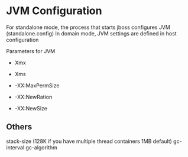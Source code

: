 JVM Configuration
====================================

For standalone mode, the process that starts jboss configures JVM (standalone.config)
In domain mode, JVM settings are defined in host configuration

Parameters for JVM

* Xmx

* Xms

* -XX:MaxPermSize

* -XX:NewRation

* -XX:NewSize

Others
----------------------
stack-size  (128K if you have multiple thread containers 1MB default)
gc-interval
gc-algorithm



